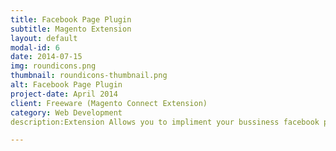 ```yaml
---
title: Facebook Page Plugin
subtitle: Magento Extension
layout: default
modal-id: 6
date: 2014-07-15
img: roundicons.png
thumbnail: roundicons-thumbnail.png
alt: Facebook Page Plugin
project-date: April 2014
client: Freeware (Magento Connect Extension)
category: Web Development
description:Extension Allows you to impliment your bussiness facebook page to any magento website..

---
```

